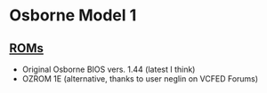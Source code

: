 # Osborne Model 1
## [ROMs](/ROM)
- Original Osborne BIOS vers. 1.44 (latest I think)
- OZROM 1E (alternative, thanks to user neglin on VCFED Forums)


